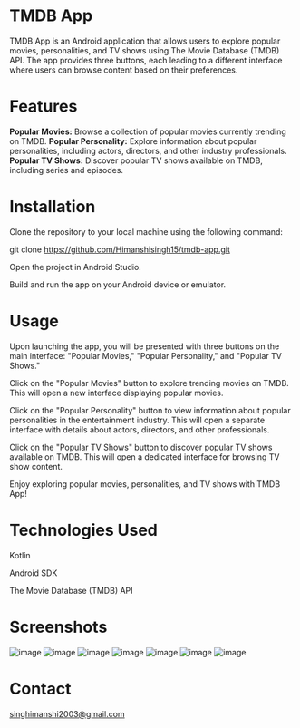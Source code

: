 # TMDB App
TMDB App is an Android application that allows users to explore popular movies, personalities, and TV shows using The Movie Database (TMDB) API. The app provides three buttons, each leading to a different interface where users can browse content based on their preferences.

# Features
**Popular Movies:** Browse a collection of popular movies currently trending on TMDB.
**Popular Personality:** Explore information about popular personalities, including actors, directors, and other industry professionals.
**Popular TV Shows:** Discover popular TV shows available on TMDB, including series and episodes.

# Installation
Clone the repository to your local machine using the following command:

git clone https://github.com/Himanshisingh15/tmdb-app.git

Open the project in Android Studio.

Build and run the app on your Android device or emulator.

# Usage
Upon launching the app, you will be presented with three buttons on the main interface: "Popular Movies," "Popular Personality," and "Popular TV Shows."

Click on the "Popular Movies" button to explore trending movies on TMDB. This will open a new interface displaying popular movies.

Click on the "Popular Personality" button to view information about popular personalities in the entertainment industry. This will open a separate interface with details about actors, directors, and other professionals.

Click on the "Popular TV Shows" button to discover popular TV shows available on TMDB. This will open a dedicated interface for browsing TV show content.

Enjoy exploring popular movies, personalities, and TV shows with TMDB App!

# Technologies Used
Kotlin

Android SDK

The Movie Database (TMDB) API

# Screenshots
![image](https://github.com/Himanshisingh15/TMDB-API-App/assets/145185670/8abba2f3-f102-4746-8427-ecec93210161)
![image](https://github.com/Himanshisingh15/TMDB-API-App/assets/145185670/94402c8e-d532-46cc-b579-1bce8ef3d3ce)
![image](https://github.com/Himanshisingh15/TMDB-API-App/assets/145185670/a2d53581-ab3b-4abf-8fd3-a07f9510fd56)
![image](https://github.com/Himanshisingh15/TMDB-API-App/assets/145185670/9cecda43-c6a4-4636-b6ac-30a7af03f32c)
![image](https://github.com/Himanshisingh15/TMDB-API-App/assets/145185670/daf0c57b-3f65-489c-ae03-7bd4bd8054ee)
![image](https://github.com/Himanshisingh15/TMDB-API-App/assets/145185670/c2dd7cd4-4ba0-4b68-841f-aace73ddf1d9)
![image](https://github.com/Himanshisingh15/TMDB-API-App/assets/145185670/a1ad6921-4b43-44ea-b8c0-1ae985df5cef)

# Contact
singhimanshi2003@gmail.com
